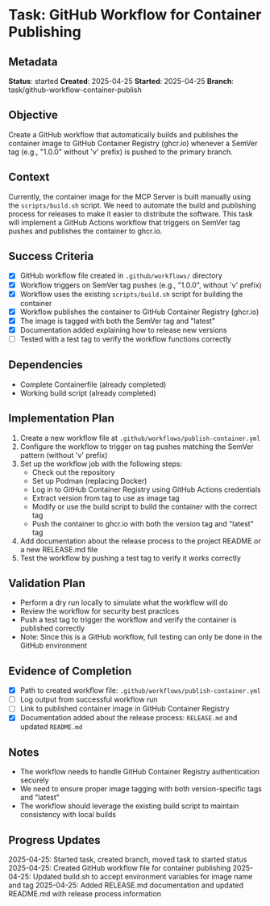 # Task: GitHub Workflow for Container Publishing

## Metadata
**Status**: started
**Created**: 2025-04-25
**Started**: 2025-04-25
**Branch**: task/github-workflow-container-publish

## Objective
Create a GitHub workflow that automatically builds and publishes the container image to GitHub Container Registry (ghcr.io) whenever a SemVer tag (e.g., "1.0.0" without 'v' prefix) is pushed to the primary branch.

## Context
Currently, the container image for the MCP Server is built manually using the `scripts/build.sh` script. We need to automate the build and publishing process for releases to make it easier to distribute the software. This task will implement a GitHub Actions workflow that triggers on SemVer tag pushes and publishes the container to ghcr.io.

## Success Criteria
- [x] GitHub workflow file created in `.github/workflows/` directory
- [x] Workflow triggers on SemVer tag pushes (e.g., "1.0.0", without 'v' prefix)
- [x] Workflow uses the existing `scripts/build.sh` script for building the container
- [x] Workflow publishes the container to GitHub Container Registry (ghcr.io)
- [x] The image is tagged with both the SemVer tag and "latest"
- [x] Documentation added explaining how to release new versions
- [ ] Tested with a test tag to verify the workflow functions correctly

## Dependencies
- Complete Containerfile (already completed)
- Working build script (already completed)

## Implementation Plan
1. Create a new workflow file at `.github/workflows/publish-container.yml`
2. Configure the workflow to trigger on tag pushes matching the SemVer pattern (without 'v' prefix)
3. Set up the workflow job with the following steps:
   - Check out the repository
   - Set up Podman (replacing Docker)
   - Log in to GitHub Container Registry using GitHub Actions credentials
   - Extract version from tag to use as image tag
   - Modify or use the build script to build the container with the correct tag
   - Push the container to ghcr.io with both the version tag and "latest" tag
4. Add documentation about the release process to the project README or a new RELEASE.md file
5. Test the workflow by pushing a test tag to verify it works correctly

## Validation Plan
- Perform a dry run locally to simulate what the workflow will do
- Review the workflow for security best practices
- Push a test tag to trigger the workflow and verify the container is published correctly
- Note: Since this is a GitHub workflow, full testing can only be done in the GitHub environment

## Evidence of Completion
- [x] Path to created workflow file: `.github/workflows/publish-container.yml`
- [ ] Log output from successful workflow run
- [ ] Link to published container image in GitHub Container Registry
- [x] Documentation added about the release process: `RELEASE.md` and updated `README.md`

## Notes
- The workflow needs to handle GitHub Container Registry authentication securely
- We need to ensure proper image tagging with both version-specific tags and "latest"
- The workflow should leverage the existing build script to maintain consistency with local builds

## Progress Updates
2025-04-25: Started task, created branch, moved task to started status
2025-04-25: Created GitHub workflow file for container publishing
2025-04-25: Updated build.sh to accept environment variables for image name and tag
2025-04-25: Added RELEASE.md documentation and updated README.md with release process information</content>